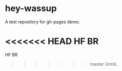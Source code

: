 # hey-wassup
A test repository for gh-pages demo.

<<<<<<< HEAD
HF BR  
=======
HF BR    
>>>>>>> master
UrmIL
